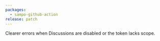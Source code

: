 ```yaml
---
packages:
  - sampo-github-action
release: patch
---
```


Clearer errors when Discussions are disabled or the token lacks scope.
